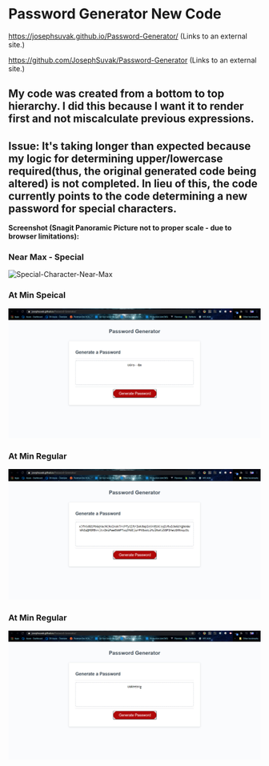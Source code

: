 # Password Generator New Code

https://josephsuvak.github.io/Password-Generator/ (Links to an external site.)

 

https://github.com/JosephSuvak/Password-Generator (Links to an external site.)

 

## My code was created from a bottom to top hierarchy. I did this because I want it to render first and not miscalculate previous expressions. 

## Issue: It's taking longer than expected because my logic for determining upper/lowercase required(thus, the original generated code being altered) is not completed. In lieu of this, the code currently points to the code determining a new password for special characters.

**Screenshot (Snagit Panoramic Picture not to proper scale - due to browser limitations):**

### Near Max - Special
![Special-Character-Near-Max](https://raw.githubusercontent.com/JosephSuvak/Password-Generator/main/images/Special-Characters-Near-Max.jpg"Special-Character-Code-Large")

### At Min Speical
![Special-Character-AT-Min](https://raw.githubusercontent.com/JosephSuvak/Password-Generator/main/images/Special-Characters-Near-Min.jpg "Special-Character-Code-Min")

### At Min Regular
![Regular-Character-Near-Max](https://raw.githubusercontent.com/JosephSuvak/Password-Generator/main/images/Regular-Characters-Near-Max.jpg "Regular-Character-Code-Large")

### At Min Regular
![Regular-Character-AT-Min](https://raw.githubusercontent.com/JosephSuvak/Password-Generator/main/images/Regular-Characters-Near-Min.jpg "Regular-Character-Code-Min")




